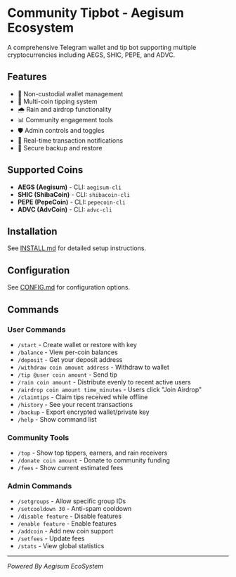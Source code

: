 # Community Tipbot - Aegisum Ecosystem

A comprehensive Telegram wallet and tip bot supporting multiple cryptocurrencies including AEGS, SHIC, PEPE, and ADVC.

## Features

- 🔐 Non-custodial wallet management
- 💸 Multi-coin tipping system
- 🌧️ Rain and airdrop functionality
- 📊 Community engagement tools
- 🛡️ Admin controls and toggles
- 📱 Real-time transaction notifications
- 💾 Secure backup and restore

## Supported Coins

- **AEGS (Aegisum)** - CLI: `aegisum-cli`
- **SHIC (ShibaCoin)** - CLI: `shibacoin-cli`
- **PEPE (PepeCoin)** - CLI: `pepecoin-cli`
- **ADVC (AdvCoin)** - CLI: `advc-cli`

## Installation

See [INSTALL.md](INSTALL.md) for detailed setup instructions.

## Configuration

See [CONFIG.md](CONFIG.md) for configuration options.

## Commands

### User Commands
- `/start` - Create wallet or restore with key
- `/balance` - View per-coin balances
- `/deposit` - Get your deposit address
- `/withdraw coin amount address` - Withdraw to wallet
- `/tip @user coin amount` - Send tip
- `/rain coin amount` - Distribute evenly to recent active users
- `/airdrop coin amount time_minutes` - Users click "Join Airdrop"
- `/claimtips` - Claim tips received while offline
- `/history` - See your recent transactions
- `/backup` - Export encrypted wallet/private key
- `/help` - Show command list

### Community Tools
- `/top` - Show top tippers, earners, and rain receivers
- `/donate coin amount` - Donate to community funding
- `/fees` - Show current estimated fees

### Admin Commands
- `/setgroups` - Allow specific group IDs
- `/setcooldown 30` - Anti-spam cooldown
- `/disable feature` - Disable features
- `/enable feature` - Enable features
- `/addcoin` - Add new coin support
- `/setfees` - Update fees
- `/stats` - View global statistics

---
*Powered By Aegisum EcoSystem*